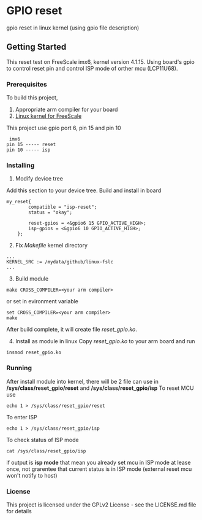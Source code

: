 # GPIO reset

gpio reset in linux kernel (using gpio file description)

## Getting Started

This reset test on FreeScale imx6, kernel version 4.1.15. Using board's gpio to control reset pin and control ISP mode of orther mcu (LCP11U68). 

### Prerequisites

To build this project, 
1. Appropriate arm compiler for your board
2. [Linux kernel for FreeScale](https://github.com/Freescale/linux-fslc)

This project use gpio port 6, pin 15 and pin 10
```
 imx6
pin 15 ----- reset
pin 10 ----- isp
```

### Installing

1. Modify device tree

Add this section to your device tree. Build and install in board
```
my_reset{
		compatible = "isp-reset";
		status = "okay";

		reset-gpios = <&gpio6 15 GPIO_ACTIVE_HIGH>;
		isp-gpios = <&gpio6 10 GPIO_ACTIVE_HIGH>;
	};
```

2. Fix *Makefile* kernel directory

```
...
KERNEL_SRC := /mydata/github/linux-fslc
...
```

3. Build module 
```
make CROSS_COMPILER=<your arm compiler>
```
or set in evironment variable
```
set CROSS_COMPILER=<your arm compiler>
make
```
After build complete, it will create file *reset_gpio.ko*.

4. Install as module in linux
Copy *reset_gpio.ko* to your arm board and run
```
insmod reset_gpio.ko
```

### Running

After install module into kernel, there will be 2 file can use in **/sys/class/reset_gpio/reset** and **/sys/class/reset_gpio/isp**
To reset MCU use
```
echo 1 > /sys/class/reset_gpio/reset
```

To enter ISP
```
echo 1 > /sys/class/reset_gpio/isp
```

To check status of ISP mode
```
cat /sys/class/reset_gpio/isp
```
if output is **isp mode** that mean you already set mcu in ISP mode at lease once, not grarentee that current status is in ISP mode (external reset mcu won't notify to host)

### License

This project is licensed under the GPLv2 License - see the LICENSE.md file for details
